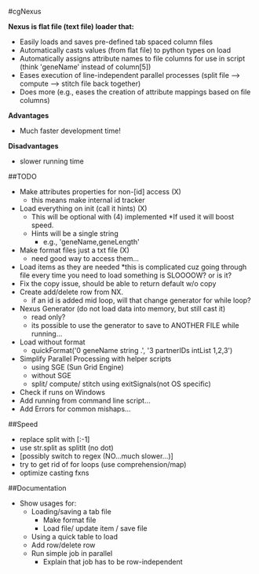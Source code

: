 #cgNexus

**Nexus is flat file (text file) loader that:**
	
 * Easily loads and saves pre-defined tab spaced column files
 * Automatically casts values (from flat file) to python types on load  
 * Automatically assigns attribute names to file columns for use in script (think 'geneName' instead of column[5])
 * Eases execution of line-independent parallel processes (split file --> compute --> stitch file back together)
 * Does more (e.g., eases the creation of attribute mappings based on file columns)

**Advantages**
 
 * Much faster development time!

**Disadvantages**
 
 * slower running time
		

##TODO
 
 * Make attributes properties for non-[id] access (X)
   * this means make internal id tracker
 * Load everything on init (call it hints) (X)
   * This will be optional with (4) implemented
     *If used it will boost speed.
   * Hints will be a single string
     * e.g., 'geneName,geneLength'
 * Make format files just a txt file (X) 
   * need good way to access them...
 * Load items as they are needed
   *this is complicated cuz going through file every time you need to load something is SLOOOOW? or is it?
 * Fix the copy issue, should be able to return default w/o copy
 * Create add/delete row from NX.
   * if an id is added mid loop, will that change generator for while loop?
 * Nexus Generator (do not load data into memory, but still cast it)
   * read only?
   * its possible to use the generator to save to ANOTHER FILE while running...
 * Load without format
   * quickFormat('0 geneName string .', '3 partnerIDs intList 1,2,3')
 * Simplify Parallel Processing with helper scripts
   * using SGE (Sun Grid Engine)
   * without SGE
   * split/ compute/ stitch using exitSignals(not OS specific)
 * Check if runs on Windows
 * Add running from command line script...
 * Add Errors for common mishaps...

##Speed

 * replace split with [:-1]
 * use str.split as splitIt (no dot)
 * [possibly switch to regex (NO...much slower...)]
 * try to get rid of for loops (use comprehension/map)
 * optimize casting fxns

##Documentation

 * Show usages for:
   * Loading/saving a tab file 
     * Make format file
     * Load file/ update item / save file
    * Using a quick table to load
    * Add row/delete row
    * Run simple job in parallel 
      * Explain that job has to be row-independent


